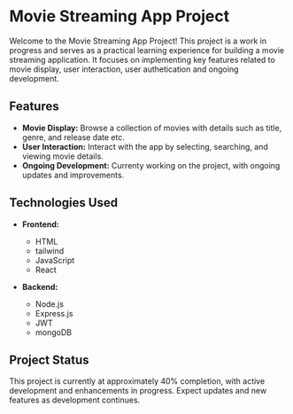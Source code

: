 # Movie Streaming App Project

Welcome to the Movie Streaming App Project! This project is a work in progress and serves as a practical learning experience for building a movie streaming application. It focuses on implementing key features related to movie display, user interaction, user authetication and ongoing development.

## Features

- **Movie Display:** Browse a collection of movies with details such as title, genre, and release date etc.
- **User Interaction:** Interact with the app by selecting, searching, and viewing movie details.
- **Ongoing Development:** Currenty working on the project, with ongoing updates and improvements.

## Technologies Used

- **Frontend:**
  - HTML
  - tailwind
  - JavaScript
  - React

- **Backend:**
  - Node.js
  - Express.js
  - JWT
  - mongoDB

## Project Status

This project is currently at approximately 40% completion, with active development and enhancements in progress. Expect updates and new features as development continues.
